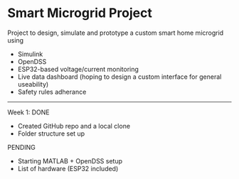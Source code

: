 # Smart Microgrid Project

Project to design, simulate and prototype a custom smart home microgrid using

- Simulink
- OpenDSS
- ESP32-based voltage/current monitoring
- Live data dashboard (hoping to design a custom interface for general useability)
- Safety rules adherance

---- 

Week 1:
DONE
- Created GitHub repo and a local clone
- Folder structure set up



PENDING
- Starting MATLAB + OpenDSS setup
- List of hardware (ESP32 included)





